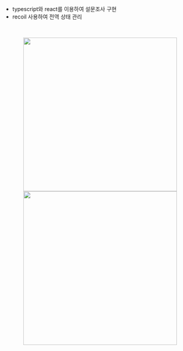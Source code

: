 - typescript와 react를 이용하여 설문조사 구현
- recoil 사용하여 전역 상태 관리

</br>

<p align="center">
<img src="https://user-images.githubusercontent.com/105165279/194775028-049d2073-7fe5-4206-82a2-2bd55a9ace21.gif" width="400px">
  
  <img src="https://user-images.githubusercontent.com/105165279/194775035-e394e515-2e50-42b5-b800-131e4edeb696.gif" width="400px">
</p>

